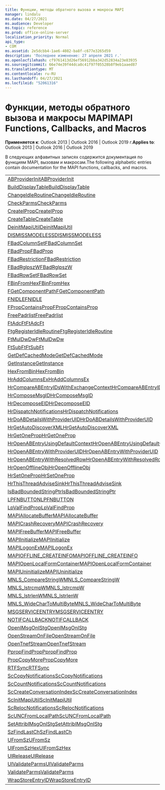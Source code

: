 ```yaml
---
title: Функции, методы обратного вызова и макросы MAPI
manager: lindalu
ms.date: 04/27/2021
ms.audience: Developer
ms.topic: reference
ms.prod: office-online-server
localization_priority: Normal
api_type:
- COM
ms.assetid: 2e5dcbb4-1ae6-4082-ba8f-c677e3265d59
description: 'Последнее изменение: 27 апреля 2021 г.'
ms.openlocfilehash: cf9761413d26ef56912bba342d52834a23e83935
ms.sourcegitcommit: 66e74e39f44dca8c41f97f05528b8f9eb1aaed87
ms.translationtype: MT
ms.contentlocale: ru-RU
ms.lasthandoff: 04/27/2021
ms.locfileid: "52061316"
---
```

# <a name="mapi-functions-callbacks-and-macros"></a><span data-ttu-id="10e15-103">Функции, методы обратного вызова и макросы MAPI</span><span class="sxs-lookup"><span data-stu-id="10e15-103">MAPI Functions, Callbacks, and Macros</span></span>

 
  
<span data-ttu-id="10e15-104">**Применяется к**: Outlook 2013 | Outlook 2016 | Outlook 2019 г.</span><span class="sxs-lookup"><span data-stu-id="10e15-104">**Applies to**: Outlook 2013 | Outlook 2016 | Outlook 2019</span></span>
  
<span data-ttu-id="10e15-105">В следующих алфавитных записях содержится документация по функциям MAPI, вызовам и макросам.</span><span class="sxs-lookup"><span data-stu-id="10e15-105">The following alphabetic entries contain documentation for the MAPI functions, callbacks, and macros.</span></span> 
  
|||
|:-----|:-----|
|[<span data-ttu-id="10e15-106">ABProviderInit</span><span class="sxs-lookup"><span data-stu-id="10e15-106">ABProviderInit</span></span>](abproviderinit.md) <br/> |[<span data-ttu-id="10e15-107">ACCELERATEABSDI</span><span class="sxs-lookup"><span data-stu-id="10e15-107">ACCELERATEABSDI</span></span>](accelerateabsdi.md) <br/> |
|[<span data-ttu-id="10e15-108">BuildDisplayTable</span><span class="sxs-lookup"><span data-stu-id="10e15-108">BuildDisplayTable</span></span>](builddisplaytable.md) <br/> |[<span data-ttu-id="10e15-109">CALLERRELEASE</span><span class="sxs-lookup"><span data-stu-id="10e15-109">CALLERRELEASE</span></span>](callerrelease.md) <br/> |
|[<span data-ttu-id="10e15-110">ChangeIdleRoutine</span><span class="sxs-lookup"><span data-stu-id="10e15-110">ChangeIdleRoutine</span></span>](changeidleroutine.md) <br/> |[<span data-ttu-id="10e15-111">CheckParameters</span><span class="sxs-lookup"><span data-stu-id="10e15-111">CheckParameters</span></span>](checkparms.md) <br/> |
|[<span data-ttu-id="10e15-112">CheckParms</span><span class="sxs-lookup"><span data-stu-id="10e15-112">CheckParms</span></span>](checkparms.md) <br/> |[<span data-ttu-id="10e15-113">CloseIMsgSession</span><span class="sxs-lookup"><span data-stu-id="10e15-113">CloseIMsgSession</span></span>](closeimsgsession.md) <br/> |
|[<span data-ttu-id="10e15-114">CreateIProp</span><span class="sxs-lookup"><span data-stu-id="10e15-114">CreateIProp</span></span>](createiprop.md) <br/> |[<span data-ttu-id="10e15-115">CreateMAPIInitializationMonitor</span><span class="sxs-lookup"><span data-stu-id="10e15-115">CreateMAPIInitializationMonitor</span></span>](createmapiinitializationmonitor.md) <br/> |
|[<span data-ttu-id="10e15-116">CreateTable</span><span class="sxs-lookup"><span data-stu-id="10e15-116">CreateTable</span></span>](createtable.md) <br/> |  <br/>|
|[<span data-ttu-id="10e15-117">DeinitMapiUtil</span><span class="sxs-lookup"><span data-stu-id="10e15-117">DeinitMapiUtil</span></span>](deinitmapiutil.md) <br/> |[<span data-ttu-id="10e15-118">DeregisterIdleRoutine</span><span class="sxs-lookup"><span data-stu-id="10e15-118">DeregisterIdleRoutine</span></span>](deregisteridleroutine.md) <br/> |
|[<span data-ttu-id="10e15-119">DISMISSMODELESS</span><span class="sxs-lookup"><span data-stu-id="10e15-119">DISMISSMODELESS</span></span>](dismissmodeless.md) <br/> |[<span data-ttu-id="10e15-120">EnableIdleRoutine</span><span class="sxs-lookup"><span data-stu-id="10e15-120">EnableIdleRoutine</span></span>](enableidleroutine.md) <br/> |
|[<span data-ttu-id="10e15-121">FBadColumnSet</span><span class="sxs-lookup"><span data-stu-id="10e15-121">FBadColumnSet</span></span>](fbadcolumnset.md) <br/> |[<span data-ttu-id="10e15-122">FBadEntryList</span><span class="sxs-lookup"><span data-stu-id="10e15-122">FBadEntryList</span></span>](fbadentrylist.md) <br/> |
|[<span data-ttu-id="10e15-123">FBadProp</span><span class="sxs-lookup"><span data-stu-id="10e15-123">FBadProp</span></span>](fbadprop.md) <br/> |[<span data-ttu-id="10e15-124">FBadPropTag</span><span class="sxs-lookup"><span data-stu-id="10e15-124">FBadPropTag</span></span>](fbadproptag.md) <br/> |
|[<span data-ttu-id="10e15-125">FBadRestriction</span><span class="sxs-lookup"><span data-stu-id="10e15-125">FBadRestriction</span></span>](fbadrestriction.md) <br/> |[<span data-ttu-id="10e15-126">FBadRglpNameID</span><span class="sxs-lookup"><span data-stu-id="10e15-126">FBadRglpNameID</span></span>](fbadrglpnameid.md) <br/> |
|[<span data-ttu-id="10e15-127">FBadRglpszW</span><span class="sxs-lookup"><span data-stu-id="10e15-127">FBadRglpszW</span></span>](fbadrglpszw.md) <br/> |[<span data-ttu-id="10e15-128">FBadRow</span><span class="sxs-lookup"><span data-stu-id="10e15-128">FBadRow</span></span>](fbadrow.md) <br/> |
|[<span data-ttu-id="10e15-129">FBadRowSet</span><span class="sxs-lookup"><span data-stu-id="10e15-129">FBadRowSet</span></span>](fbadrowset.md) <br/> |[<span data-ttu-id="10e15-130">FBadSortOrderSet</span><span class="sxs-lookup"><span data-stu-id="10e15-130">FBadSortOrderSet</span></span>](fbadsortorderset.md) <br/> |
|[<span data-ttu-id="10e15-131">FBinFromHex</span><span class="sxs-lookup"><span data-stu-id="10e15-131">FBinFromHex</span></span>](fbinfromhex.md) <br/> |[<span data-ttu-id="10e15-132">FEqualNames</span><span class="sxs-lookup"><span data-stu-id="10e15-132">FEqualNames</span></span>](fequalnames.md) <br/> |
|[<span data-ttu-id="10e15-133">FGetComponentPath</span><span class="sxs-lookup"><span data-stu-id="10e15-133">FGetComponentPath</span></span>](fgetcomponentpath.md) <br/> |[<span data-ttu-id="10e15-134">FixMAPI</span><span class="sxs-lookup"><span data-stu-id="10e15-134">FixMAPI</span></span>](fixmapi.md) <br/> |
|[<span data-ttu-id="10e15-135">FNIDLE</span><span class="sxs-lookup"><span data-stu-id="10e15-135">FNIDLE</span></span>](fnidle.md) <br/> |[<span data-ttu-id="10e15-136">FPropCompareProp</span><span class="sxs-lookup"><span data-stu-id="10e15-136">FPropCompareProp</span></span>](fpropcompareprop.md) <br/> |
|[<span data-ttu-id="10e15-137">FPropContainsProp</span><span class="sxs-lookup"><span data-stu-id="10e15-137">FPropContainsProp</span></span>](fpropcontainsprop.md) <br/> |[<span data-ttu-id="10e15-138">FPropExists</span><span class="sxs-lookup"><span data-stu-id="10e15-138">FPropExists</span></span>](fpropexists.md) <br/> |
|[<span data-ttu-id="10e15-139">FreePadrlist</span><span class="sxs-lookup"><span data-stu-id="10e15-139">FreePadrlist</span></span>](freepadrlist.md) <br/> |[<span data-ttu-id="10e15-140">FreeProws</span><span class="sxs-lookup"><span data-stu-id="10e15-140">FreeProws</span></span>](freeprows.md) <br/> |
|[<span data-ttu-id="10e15-141">FtAdcFt</span><span class="sxs-lookup"><span data-stu-id="10e15-141">FtAdcFt</span></span>](ftadcft.md) <br/> |[<span data-ttu-id="10e15-142">FtAddFt</span><span class="sxs-lookup"><span data-stu-id="10e15-142">FtAddFt</span></span>](ftaddft.md) <br/> |
|[<span data-ttu-id="10e15-143">FtgRegisterIdleRoutine</span><span class="sxs-lookup"><span data-stu-id="10e15-143">FtgRegisterIdleRoutine</span></span>](ftgregisteridleroutine.md) <br/> |[<span data-ttu-id="10e15-144">FtMulDw</span><span class="sxs-lookup"><span data-stu-id="10e15-144">FtMulDw</span></span>](ftmuldw.md) <br/> |
|[<span data-ttu-id="10e15-145">FtMulDwDw</span><span class="sxs-lookup"><span data-stu-id="10e15-145">FtMulDwDw</span></span>](ftmuldwdw.md) <br/> |[<span data-ttu-id="10e15-146">FtNegFt</span><span class="sxs-lookup"><span data-stu-id="10e15-146">FtNegFt</span></span>](ftnegft.md) <br/> |
|[<span data-ttu-id="10e15-147">FtSubFt</span><span class="sxs-lookup"><span data-stu-id="10e15-147">FtSubFt</span></span>](ftsubft.md) <br/> |[<span data-ttu-id="10e15-148">GetAttribIMsgOnIStg</span><span class="sxs-lookup"><span data-stu-id="10e15-148">GetAttribIMsgOnIStg</span></span>](getattribimsgonistg.md) <br/> |
|[<span data-ttu-id="10e15-149">GetDefCachedMode</span><span class="sxs-lookup"><span data-stu-id="10e15-149">GetDefCachedMode</span></span>](getdefcachedmode.md) <br/> |[<span data-ttu-id="10e15-150">GetDefCachedModeDownloadPubFoldFavs</span><span class="sxs-lookup"><span data-stu-id="10e15-150">GetDefCachedModeDownloadPubFoldFavs</span></span>](getdefcachedmodedownloadpubfoldfavs.md) <br/> |
|[<span data-ttu-id="10e15-151">GetInstance</span><span class="sxs-lookup"><span data-stu-id="10e15-151">GetInstance</span></span>](getinstance.md) <br/> |[<span data-ttu-id="10e15-152">GetTnefStreamCodepage</span><span class="sxs-lookup"><span data-stu-id="10e15-152">GetTnefStreamCodepage</span></span>](gettnefstreamcodepage.md) <br/> |
|[<span data-ttu-id="10e15-153">HexFromBin</span><span class="sxs-lookup"><span data-stu-id="10e15-153">HexFromBin</span></span>](hexfrombin.md) <br/> |[<span data-ttu-id="10e15-154">HrAddColumns</span><span class="sxs-lookup"><span data-stu-id="10e15-154">HrAddColumns</span></span>](hraddcolumns.md) <br/> |
|[<span data-ttu-id="10e15-155">HrAddColumnsEx</span><span class="sxs-lookup"><span data-stu-id="10e15-155">HrAddColumnsEx</span></span>](hraddcolumnsex.md) <br/> |[<span data-ttu-id="10e15-156">HrAllocAdviseSink</span><span class="sxs-lookup"><span data-stu-id="10e15-156">HrAllocAdviseSink</span></span>](hrallocadvisesink.md) <br/> |
|[<span data-ttu-id="10e15-157">HrCompareABEntryIDsWithExchangeContext</span><span class="sxs-lookup"><span data-stu-id="10e15-157">HrCompareABEntryIDsWithExchangeContext</span></span>](hrcompareabentryidswithexchangecontext.md) <br/> |[<span data-ttu-id="10e15-158">HrComposeEID</span><span class="sxs-lookup"><span data-stu-id="10e15-158">HrComposeEID</span></span>](hrcomposeeid.md) <br/> |
|[<span data-ttu-id="10e15-159">HrComposeMsgID</span><span class="sxs-lookup"><span data-stu-id="10e15-159">HrComposeMsgID</span></span>](hrcomposemsgid.md) <br/> |[<span data-ttu-id="10e15-160">HrCreateOfflineObj</span><span class="sxs-lookup"><span data-stu-id="10e15-160">HrCreateOfflineObj</span></span>](hrcreateofflineobj.md) <br/> |
|[<span data-ttu-id="10e15-161">HrDecomposeEID</span><span class="sxs-lookup"><span data-stu-id="10e15-161">HrDecomposeEID</span></span>](hrdecomposeeid.md) <br/> |[<span data-ttu-id="10e15-162">HrDecomposeMsgID</span><span class="sxs-lookup"><span data-stu-id="10e15-162">HrDecomposeMsgID</span></span>](hrdecomposemsgid.md) <br/> |
|[<span data-ttu-id="10e15-163">HrDispatchNotifications</span><span class="sxs-lookup"><span data-stu-id="10e15-163">HrDispatchNotifications</span></span>](hrdispatchnotifications.md) <br/> |[<span data-ttu-id="10e15-164">HrDoABDetailsWithExchangeContext</span><span class="sxs-lookup"><span data-stu-id="10e15-164">HrDoABDetailsWithExchangeContext</span></span>](hrdoabdetailswithexchangecontext.md) <br/> |
|[<span data-ttu-id="10e15-165">HrDoABDetailsWithProviderUID</span><span class="sxs-lookup"><span data-stu-id="10e15-165">HrDoABDetailsWithProviderUID</span></span>](hrdoabdetailswithprovideruid.md) <br/> |[<span data-ttu-id="10e15-166">HrEntryIDFromSz</span><span class="sxs-lookup"><span data-stu-id="10e15-166">HrEntryIDFromSz</span></span>](hrentryidfromsz.md) <br/> |
|[<span data-ttu-id="10e15-167">HrGetAutoDiscoverXML</span><span class="sxs-lookup"><span data-stu-id="10e15-167">HrGetAutoDiscoverXML</span></span>](hrgetautodiscoverxml.md) <br/> |[<span data-ttu-id="10e15-168">HrGetGALFromEmsmdbUID</span><span class="sxs-lookup"><span data-stu-id="10e15-168">HrGetGALFromEmsmdbUID</span></span>](hrgetgalfromemsmdbuid.md) <br/> |
|[<span data-ttu-id="10e15-169">HrGetOneProp</span><span class="sxs-lookup"><span data-stu-id="10e15-169">HrGetOneProp</span></span>](hrgetoneprop.md) <br/> |[<span data-ttu-id="10e15-170">HrIStorageFromStream</span><span class="sxs-lookup"><span data-stu-id="10e15-170">HrIStorageFromStream</span></span>](hristoragefromstream.md) <br/> |
|[<span data-ttu-id="10e15-171">HrOpenABEntryUsingDefaultContext</span><span class="sxs-lookup"><span data-stu-id="10e15-171">HrOpenABEntryUsingDefaultContext</span></span>](hropenabentryusingdefaultcontext.md) <br/> |[<span data-ttu-id="10e15-172">HrOpenABEntryWithExchangeContext</span><span class="sxs-lookup"><span data-stu-id="10e15-172">HrOpenABEntryWithExchangeContext</span></span>](hropenabentrywithexchangecontext.md) <br/> |
|[<span data-ttu-id="10e15-173">HrOpenABEntryWithProviderUID</span><span class="sxs-lookup"><span data-stu-id="10e15-173">HrOpenABEntryWithProviderUID</span></span>](hropenabentrywithprovideruid.md) <br/> |[<span data-ttu-id="10e15-174">HrOpenABEntryWithProviderUIDSupport</span><span class="sxs-lookup"><span data-stu-id="10e15-174">HrOpenABEntryWithProviderUIDSupport</span></span>](hropenabentrywithprovideruidsupport.md) <br/> |
|[<span data-ttu-id="10e15-175">HrOpenABEntryWithResolvedRow</span><span class="sxs-lookup"><span data-stu-id="10e15-175">HrOpenABEntryWithResolvedRow</span></span>](hropenabentrywithresolvedrow.md) <br/> |[<span data-ttu-id="10e15-176">HrOpenABEntryWithSupport</span><span class="sxs-lookup"><span data-stu-id="10e15-176">HrOpenABEntryWithSupport</span></span>](hropenabentrywithsupport.md) <br/> |
|[<span data-ttu-id="10e15-177">HrOpenOfflineObj</span><span class="sxs-lookup"><span data-stu-id="10e15-177">HrOpenOfflineObj</span></span>](hropenofflineobj.md) <br/> |[<span data-ttu-id="10e15-178">HrQueryAllRows</span><span class="sxs-lookup"><span data-stu-id="10e15-178">HrQueryAllRows</span></span>](hrqueryallrows.md) <br/> |
|[<span data-ttu-id="10e15-179">HrSetOneProp</span><span class="sxs-lookup"><span data-stu-id="10e15-179">HrSetOneProp</span></span>](hrsetoneprop.md) <br/> |[<span data-ttu-id="10e15-180">HrSzFromEntryID</span><span class="sxs-lookup"><span data-stu-id="10e15-180">HrSzFromEntryID</span></span>](hrszfromentryid.md) <br/> |
|[<span data-ttu-id="10e15-181">HrThisThreadAdviseSink</span><span class="sxs-lookup"><span data-stu-id="10e15-181">HrThisThreadAdviseSink</span></span>](hrthisthreadadvisesink.md) <br/> |[<span data-ttu-id="10e15-182">HrValidateIPMSubtree</span><span class="sxs-lookup"><span data-stu-id="10e15-182">HrValidateIPMSubtree</span></span>](hrvalidateipmsubtree.md) <br/> |
|[<span data-ttu-id="10e15-183">IsBadBoundedStringPtr</span><span class="sxs-lookup"><span data-stu-id="10e15-183">IsBadBoundedStringPtr</span></span>](isbadboundedstringptr.md) <br/> |[<span data-ttu-id="10e15-184">LAUNCHWIZARDENTRY</span><span class="sxs-lookup"><span data-stu-id="10e15-184">LAUNCHWIZARDENTRY</span></span>](launchwizardentry.md) <br/> |
|[<span data-ttu-id="10e15-185">LPFNBUTTON</span><span class="sxs-lookup"><span data-stu-id="10e15-185">LPFNBUTTON</span></span>](lpfnbutton.md) <br/> |[<span data-ttu-id="10e15-186">LPropCompareProp</span><span class="sxs-lookup"><span data-stu-id="10e15-186">LPropCompareProp</span></span>](lpropcompareprop.md) <br/> |
|[<span data-ttu-id="10e15-187">LpValFindProp</span><span class="sxs-lookup"><span data-stu-id="10e15-187">LpValFindProp</span></span>](lpvalfindprop.md) <br/> |[<span data-ttu-id="10e15-188">MAPIAdminProfiles</span><span class="sxs-lookup"><span data-stu-id="10e15-188">MAPIAdminProfiles</span></span>](mapiadminprofiles.md) <br/> |
|[<span data-ttu-id="10e15-189">MAPIAllocateBuffer</span><span class="sxs-lookup"><span data-stu-id="10e15-189">MAPIAllocateBuffer</span></span>](mapiallocatebuffer.md) <br/> |[<span data-ttu-id="10e15-190">MAPIAllocateMore</span><span class="sxs-lookup"><span data-stu-id="10e15-190">MAPIAllocateMore</span></span>](mapiallocatemore.md) <br/> |
|[<span data-ttu-id="10e15-191">MAPICrashRecovery</span><span class="sxs-lookup"><span data-stu-id="10e15-191">MAPICrashRecovery</span></span>](mapicrashrecovery.md) <br/> |[<span data-ttu-id="10e15-192">MAPIDeInitIdle</span><span class="sxs-lookup"><span data-stu-id="10e15-192">MAPIDeInitIdle</span></span>](mapideinitidle.md) <br/> |
|[<span data-ttu-id="10e15-193">MAPIFreeBuffer</span><span class="sxs-lookup"><span data-stu-id="10e15-193">MAPIFreeBuffer</span></span>](mapifreebuffer.md) <br/> |[<span data-ttu-id="10e15-194">MAPIGetDefaultMalloc</span><span class="sxs-lookup"><span data-stu-id="10e15-194">MAPIGetDefaultMalloc</span></span>](mapigetdefaultmalloc.md) <br/> |
|[<span data-ttu-id="10e15-195">MAPIInitialize</span><span class="sxs-lookup"><span data-stu-id="10e15-195">MAPIInitialize</span></span>](mapiinitialize.md) <br/> |[<span data-ttu-id="10e15-196">MAPIInitIdle</span><span class="sxs-lookup"><span data-stu-id="10e15-196">MAPIInitIdle</span></span>](mapiinitidle.md) <br/> |
|[<span data-ttu-id="10e15-197">MAPILogonEx</span><span class="sxs-lookup"><span data-stu-id="10e15-197">MAPILogonEx</span></span>](mapilogonex.md) <br/> |[<span data-ttu-id="10e15-198">MAPIOFFLINE_AGGREGATEINFO</span><span class="sxs-lookup"><span data-stu-id="10e15-198">MAPIOFFLINE_AGGREGATEINFO</span></span>](mapioffline_aggregateinfo.md) <br/> |
|[<span data-ttu-id="10e15-199">MAPIOFFLINE_CREATEINFO</span><span class="sxs-lookup"><span data-stu-id="10e15-199">MAPIOFFLINE_CREATEINFO</span></span>](mapioffline_createinfo.md) <br/> |[<span data-ttu-id="10e15-200">MAPIOpenFormMgr</span><span class="sxs-lookup"><span data-stu-id="10e15-200">MAPIOpenFormMgr</span></span>](mapiopenformmgr.md) <br/> |
|[<span data-ttu-id="10e15-201">MAPIOpenLocalFormContainer</span><span class="sxs-lookup"><span data-stu-id="10e15-201">MAPIOpenLocalFormContainer</span></span>](mapiopenlocalformcontainer.md) <br/> |[<span data-ttu-id="10e15-202">MAPIReallocateBuffer</span><span class="sxs-lookup"><span data-stu-id="10e15-202">MAPIReallocateBuffer</span></span>](mapireallocatebuffer.md) <br/> |
|[<span data-ttu-id="10e15-203">MAPIUninitialize</span><span class="sxs-lookup"><span data-stu-id="10e15-203">MAPIUninitialize</span></span>](mapiuninitialize.md) <br/> |[<span data-ttu-id="10e15-204">MapStorageSCode</span><span class="sxs-lookup"><span data-stu-id="10e15-204">MapStorageSCode</span></span>](mapstoragescode.md) <br/> |
|[<span data-ttu-id="10e15-205">MNLS_CompareStringW</span><span class="sxs-lookup"><span data-stu-id="10e15-205">MNLS_CompareStringW</span></span>](mnls_comparestringw.md) <br/> |[<span data-ttu-id="10e15-206">MNLS_IsBadStringPtrW</span><span class="sxs-lookup"><span data-stu-id="10e15-206">MNLS_IsBadStringPtrW</span></span>](mnls_isbadstringptrw.md) <br/> |
|[<span data-ttu-id="10e15-207">MNLS_lstrcmpW</span><span class="sxs-lookup"><span data-stu-id="10e15-207">MNLS_lstrcmpW</span></span>](mnls_lstrcmpw.md) <br/> |[<span data-ttu-id="10e15-208">MNLS_lstrcpyW</span><span class="sxs-lookup"><span data-stu-id="10e15-208">MNLS_lstrcpyW</span></span>](mnls_lstrcpyw.md) <br/> |
|[<span data-ttu-id="10e15-209">MNLS_lstrlenW</span><span class="sxs-lookup"><span data-stu-id="10e15-209">MNLS_lstrlenW</span></span>](mnls_lstrlenw.md) <br/> |[<span data-ttu-id="10e15-210">MNLS_MultiByteToWideChar</span><span class="sxs-lookup"><span data-stu-id="10e15-210">MNLS_MultiByteToWideChar</span></span>](mnls_multibytetowidechar.md) <br/> |
|[<span data-ttu-id="10e15-211">MNLS_WideCharToMultiByte</span><span class="sxs-lookup"><span data-stu-id="10e15-211">MNLS_WideCharToMultiByte</span></span>](mnls_widechartomultibyte.md) <br/> |[<span data-ttu-id="10e15-212">MSGCALLRELEASE</span><span class="sxs-lookup"><span data-stu-id="10e15-212">MSGCALLRELEASE</span></span>](msgcallrelease.md) <br/> |
|[<span data-ttu-id="10e15-213">MSGSERVICEENTRY</span><span class="sxs-lookup"><span data-stu-id="10e15-213">MSGSERVICEENTRY</span></span>](msgserviceentry.md) <br/> |[<span data-ttu-id="10e15-214">MSProviderInit</span><span class="sxs-lookup"><span data-stu-id="10e15-214">MSProviderInit</span></span>](msproviderinit.md) <br/> |
|[<span data-ttu-id="10e15-215">NOTIFCALLBACK</span><span class="sxs-lookup"><span data-stu-id="10e15-215">NOTIFCALLBACK</span></span>](notifcallback.md) <br/> |[<span data-ttu-id="10e15-216">NSTServiceEntry</span><span class="sxs-lookup"><span data-stu-id="10e15-216">NSTServiceEntry</span></span>](nstserviceentry.md) <br/> |
|[<span data-ttu-id="10e15-217">OpenIMsgOnIStg</span><span class="sxs-lookup"><span data-stu-id="10e15-217">OpenIMsgOnIStg</span></span>](openimsgonistg.md) <br/> |[<span data-ttu-id="10e15-218">OpenIMsgSession</span><span class="sxs-lookup"><span data-stu-id="10e15-218">OpenIMsgSession</span></span>](openimsgsession.md) <br/> |
|[<span data-ttu-id="10e15-219">OpenStreamOnFile</span><span class="sxs-lookup"><span data-stu-id="10e15-219">OpenStreamOnFile</span></span>](openstreamonfile.md) <br/> |[<span data-ttu-id="10e15-220">OpenStreamOnFileW</span><span class="sxs-lookup"><span data-stu-id="10e15-220">OpenStreamOnFileW</span></span>](openstreamonfilew.md) <br/> |
|[<span data-ttu-id="10e15-221">OpenTnefStream</span><span class="sxs-lookup"><span data-stu-id="10e15-221">OpenTnefStream</span></span>](opentnefstream.md) <br/> |[<span data-ttu-id="10e15-222">OpenTnefStreamEx</span><span class="sxs-lookup"><span data-stu-id="10e15-222">OpenTnefStreamEx</span></span>](opentnefstreamex.md) <br/> |
|[<span data-ttu-id="10e15-223">PpropFindProp</span><span class="sxs-lookup"><span data-stu-id="10e15-223">PpropFindProp</span></span>](ppropfindprop.md) <br/> |[<span data-ttu-id="10e15-224">PreprocessMessage</span><span class="sxs-lookup"><span data-stu-id="10e15-224">PreprocessMessage</span></span>](preprocessmessage.md) <br/> |
|[<span data-ttu-id="10e15-225">PropCopyMore</span><span class="sxs-lookup"><span data-stu-id="10e15-225">PropCopyMore</span></span>](propcopymore.md) <br/> |[<span data-ttu-id="10e15-226">RemovePreprocessInfo</span><span class="sxs-lookup"><span data-stu-id="10e15-226">RemovePreprocessInfo</span></span>](removepreprocessinfo.md) <br/> |
|[<span data-ttu-id="10e15-227">RTFSync</span><span class="sxs-lookup"><span data-stu-id="10e15-227">RTFSync</span></span>](rtfsync.md) <br/> |[<span data-ttu-id="10e15-228">ScBinFromHexBounded</span><span class="sxs-lookup"><span data-stu-id="10e15-228">ScBinFromHexBounded</span></span>](scbinfromhexbounded.md) <br/> |
|[<span data-ttu-id="10e15-229">ScCopyNotifications</span><span class="sxs-lookup"><span data-stu-id="10e15-229">ScCopyNotifications</span></span>](sccopynotifications.md) <br/> |[<span data-ttu-id="10e15-230">ScCopyProps</span><span class="sxs-lookup"><span data-stu-id="10e15-230">ScCopyProps</span></span>](sccopyprops.md) <br/> |
|[<span data-ttu-id="10e15-231">ScCountNotifications</span><span class="sxs-lookup"><span data-stu-id="10e15-231">ScCountNotifications</span></span>](sccountnotifications.md) <br/> |[<span data-ttu-id="10e15-232">ScCountProps</span><span class="sxs-lookup"><span data-stu-id="10e15-232">ScCountProps</span></span>](sccountprops.md) <br/> |
|[<span data-ttu-id="10e15-233">ScCreateConversationIndex</span><span class="sxs-lookup"><span data-stu-id="10e15-233">ScCreateConversationIndex</span></span>](sccreateconversationindex.md) <br/> |[<span data-ttu-id="10e15-234">ScDupPropset</span><span class="sxs-lookup"><span data-stu-id="10e15-234">ScDupPropset</span></span>](scduppropset.md) <br/> |
|[<span data-ttu-id="10e15-235">ScInitMapiUtil</span><span class="sxs-lookup"><span data-stu-id="10e15-235">ScInitMapiUtil</span></span>](scinitmapiutil.md) <br/> |[<span data-ttu-id="10e15-236">ScLocalPathFromUNC</span><span class="sxs-lookup"><span data-stu-id="10e15-236">ScLocalPathFromUNC</span></span>](sclocalpathfromunc.md) <br/> |
|[<span data-ttu-id="10e15-237">ScRelocNotifications</span><span class="sxs-lookup"><span data-stu-id="10e15-237">ScRelocNotifications</span></span>](screlocnotifications.md) <br/> |[<span data-ttu-id="10e15-238">ScRelocProps</span><span class="sxs-lookup"><span data-stu-id="10e15-238">ScRelocProps</span></span>](screlocprops.md) <br/> |
|[<span data-ttu-id="10e15-239">ScUNCFromLocalPath</span><span class="sxs-lookup"><span data-stu-id="10e15-239">ScUNCFromLocalPath</span></span>](scuncfromlocalpath.md) <br/> |[<span data-ttu-id="10e15-240">SERVICEWIZARDDLGPROC</span><span class="sxs-lookup"><span data-stu-id="10e15-240">SERVICEWIZARDDLGPROC</span></span>](servicewizarddlgproc.md) <br/> |
|[<span data-ttu-id="10e15-241">SetAttribIMsgOnIStg</span><span class="sxs-lookup"><span data-stu-id="10e15-241">SetAttribIMsgOnIStg</span></span>](setattribimsgonistg.md) <br/> |[<span data-ttu-id="10e15-242">SzFindCh</span><span class="sxs-lookup"><span data-stu-id="10e15-242">SzFindCh</span></span>](szfindch.md) <br/> |
|[<span data-ttu-id="10e15-243">SzFindLastCh</span><span class="sxs-lookup"><span data-stu-id="10e15-243">SzFindLastCh</span></span>](szfindlastch.md) <br/> |[<span data-ttu-id="10e15-244">SzFindSz</span><span class="sxs-lookup"><span data-stu-id="10e15-244">SzFindSz</span></span>](szfindsz.md) <br/> |
|[<span data-ttu-id="10e15-245">UFromSz</span><span class="sxs-lookup"><span data-stu-id="10e15-245">UFromSz</span></span>](ufromsz.md) <br/> |[<span data-ttu-id="10e15-246">UlAddRef</span><span class="sxs-lookup"><span data-stu-id="10e15-246">UlAddRef</span></span>](uladdref.md) <br/> |
|[<span data-ttu-id="10e15-247">UlFromSzHex</span><span class="sxs-lookup"><span data-stu-id="10e15-247">UlFromSzHex</span></span>](ulfromszhex.md) <br/> |[<span data-ttu-id="10e15-248">UlPropSize</span><span class="sxs-lookup"><span data-stu-id="10e15-248">UlPropSize</span></span>](ulpropsize.md) <br/> |
|[<span data-ttu-id="10e15-249">UlRelease</span><span class="sxs-lookup"><span data-stu-id="10e15-249">UlRelease</span></span>](ulrelease.md) <br/> |[<span data-ttu-id="10e15-250">UlValidateParameters</span><span class="sxs-lookup"><span data-stu-id="10e15-250">UlValidateParameters</span></span>](ulvalidateparameters.md) <br/> |
|[<span data-ttu-id="10e15-251">UlValidateParms</span><span class="sxs-lookup"><span data-stu-id="10e15-251">UlValidateParms</span></span>](ulvalidateparms.md) <br/> |[<span data-ttu-id="10e15-252">ValidateParameters</span><span class="sxs-lookup"><span data-stu-id="10e15-252">ValidateParameters</span></span>](validateparameters.md) <br/> |
|[<span data-ttu-id="10e15-253">ValidateParms</span><span class="sxs-lookup"><span data-stu-id="10e15-253">ValidateParms</span></span>](validateparms.md) <br/> |[<span data-ttu-id="10e15-254">WIZARDENTRY</span><span class="sxs-lookup"><span data-stu-id="10e15-254">WIZARDENTRY</span></span>](wizardentry.md) <br/> |
|[<span data-ttu-id="10e15-255">WrapStoreEntryID</span><span class="sxs-lookup"><span data-stu-id="10e15-255">WrapStoreEntryID</span></span>](wrapstoreentryid.md) <br/> |[<span data-ttu-id="10e15-256">XPProviderInit</span><span class="sxs-lookup"><span data-stu-id="10e15-256">XPProviderInit</span></span>](xpproviderinit.md) <br/> |
   

